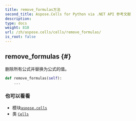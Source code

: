 ```yaml
---
title: remove_formulas方法
second_title: Aspose.Cells for Python via .NET API 参考文献
description:
type: docs
weight: 810
url: /zh/aspose.cells/cells/remove_formulas/
is_root: false
---
```

##  remove_formulas {#}
删除所有公式并替换为公式的值。



```python
def remove_formulas(self):
    ...
```





### 也可以看看
* 模块[`aspose.cells`](../../)
* 类 [`Cells`](/cells/python-net/zh/aspose.cells/cells)
